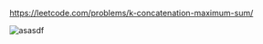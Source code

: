 https://leetcode.com/problems/k-concatenation-maximum-sum/

![asasdf](https://user-images.githubusercontent.com/66022429/189082328-23526261-3bd4-48f8-ab3a-c7ddd5a70364.PNG)
